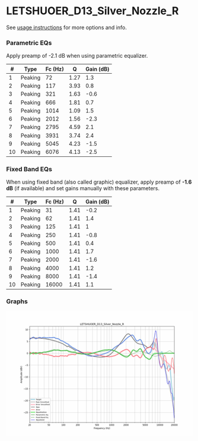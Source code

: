 # LETSHUOER_D13_Silver_Nozzle_R
See [usage instructions](https://github.com/jaakkopasanen/AutoEq#usage) for more options and info.

### Parametric EQs
Apply preamp of -2.1 dB when using parametric equalizer.

|   # | Type    |   Fc (Hz) |    Q |   Gain (dB) |
|-----|---------|-----------|------|-------------|
|   1 | Peaking |        72 | 1.27 |         1.3 |
|   2 | Peaking |       117 | 3.93 |         0.8 |
|   3 | Peaking |       321 | 1.63 |        -0.6 |
|   4 | Peaking |       666 | 1.81 |         0.7 |
|   5 | Peaking |      1014 | 1.09 |         1.5 |
|   6 | Peaking |      2012 | 1.56 |        -2.3 |
|   7 | Peaking |      2795 | 4.59 |         2.1 |
|   8 | Peaking |      3931 | 3.74 |         2.4 |
|   9 | Peaking |      5045 | 4.23 |        -1.5 |
|  10 | Peaking |      6076 | 4.13 |        -2.5 |

### Fixed Band EQs
When using fixed band (also called graphic) equalizer, apply preamp of **-1.6 dB** (if available) and set gains manually with these parameters.

|   # | Type    |   Fc (Hz) |    Q |   Gain (dB) |
|-----|---------|-----------|------|-------------|
|   1 | Peaking |        31 | 1.41 |        -0.2 |
|   2 | Peaking |        62 | 1.41 |         1.4 |
|   3 | Peaking |       125 | 1.41 |         1   |
|   4 | Peaking |       250 | 1.41 |        -0.8 |
|   5 | Peaking |       500 | 1.41 |         0.4 |
|   6 | Peaking |      1000 | 1.41 |         1.7 |
|   7 | Peaking |      2000 | 1.41 |        -1.6 |
|   8 | Peaking |      4000 | 1.41 |         1.2 |
|   9 | Peaking |      8000 | 1.41 |        -1.4 |
|  10 | Peaking |     16000 | 1.41 |         1.1 |

### Graphs
![](./LETSHUOER_D13_Silver_Nozzle_R.png)
